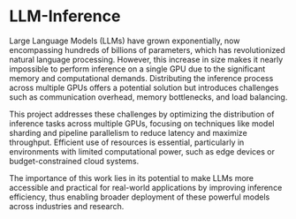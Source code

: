 ﻿# LLM-Inference
Large Language Models (LLMs) have grown exponentially, now encompassing hundreds of billions of parameters, which has revolutionized natural language processing. However, this increase in size makes it nearly impossible to perform inference on a single GPU due to the significant memory and computational demands. Distributing the inference process across multiple GPUs offers a potential solution but introduces challenges such as communication overhead, memory bottlenecks, and load balancing.

This project addresses these challenges by optimizing the distribution of inference tasks across multiple GPUs, focusing on techniques like model sharding and pipeline parallelism to reduce latency and maximize throughput. Efficient use of resources is essential, particularly in environments with limited computational power, such as edge devices or budget-constrained cloud systems.

The importance of this work lies in its potential to make LLMs more accessible and practical for real-world applications by improving inference efficiency, thus enabling broader deployment of these powerful models across industries and research.
